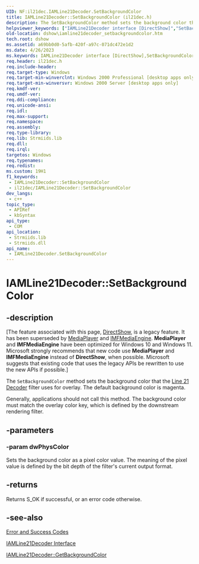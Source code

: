```yaml
---
UID: NF:il21dec.IAMLine21Decoder.SetBackgroundColor
title: IAMLine21Decoder::SetBackgroundColor (il21dec.h)
description: The SetBackgroundColor method sets the background color that the Line 21 Decoder filter uses for overlay. The default background color is magenta.
helpviewer_keywords: ["IAMLine21Decoder interface [DirectShow]","SetBackgroundColor method","IAMLine21Decoder.SetBackgroundColor","IAMLine21Decoder::SetBackgroundColor","IAMLine21DecoderSetBackgroundColor","SetBackgroundColor","SetBackgroundColor method [DirectShow]","SetBackgroundColor method [DirectShow]","IAMLine21Decoder interface","dshow.iamline21decoder_setbackgroundcolor","il21dec/IAMLine21Decoder::SetBackgroundColor"]
old-location: dshow\iamline21decoder_setbackgroundcolor.htm
tech.root: dshow
ms.assetid: a69bb0d0-5afb-420f-a97c-071dc472e1d2
ms.date: 4/26/2023
ms.keywords: IAMLine21Decoder interface [DirectShow],SetBackgroundColor method, IAMLine21Decoder.SetBackgroundColor, IAMLine21Decoder::SetBackgroundColor, IAMLine21DecoderSetBackgroundColor, SetBackgroundColor, SetBackgroundColor method [DirectShow], SetBackgroundColor method [DirectShow],IAMLine21Decoder interface, dshow.iamline21decoder_setbackgroundcolor, il21dec/IAMLine21Decoder::SetBackgroundColor
req.header: il21dec.h
req.include-header: 
req.target-type: Windows
req.target-min-winverclnt: Windows 2000 Professional [desktop apps only]
req.target-min-winversvr: Windows 2000 Server [desktop apps only]
req.kmdf-ver: 
req.umdf-ver: 
req.ddi-compliance: 
req.unicode-ansi: 
req.idl: 
req.max-support: 
req.namespace: 
req.assembly: 
req.type-library: 
req.lib: Strmiids.lib
req.dll: 
req.irql: 
targetos: Windows
req.typenames: 
req.redist: 
ms.custom: 19H1
f1_keywords:
 - IAMLine21Decoder::SetBackgroundColor
 - il21dec/IAMLine21Decoder::SetBackgroundColor
dev_langs:
 - c++
topic_type:
 - APIRef
 - kbSyntax
api_type:
 - COM
api_location:
 - Strmiids.lib
 - Strmiids.dll
api_name:
 - IAMLine21Decoder.SetBackgroundColor
---
```


# IAMLine21Decoder::SetBackgroundColor


## -description

\[The feature associated with this page, [DirectShow](/windows/win32/directshow/directshow), is a legacy feature. It has been superseded by [MediaPlayer](/uwp/api/Windows.Media.Playback.MediaPlayer) and [IMFMediaEngine](/windows/win32/api/mfmediaengine/nn-mfmediaengine-imfmediaengine). **MediaPlayer** and **IMFMediaEngine** have been optimized for Windows 10 and Windows 11. Microsoft strongly recommends that new code use **MediaPlayer** and **IMFMediaEngine** instead of **DirectShow**, when possible. Microsoft suggests that existing code that uses the legacy APIs be rewritten to use the new APIs if possible.\]

The <code>SetBackgroundColor</code> method sets the background color that the <a href="/windows/desktop/DirectShow/line-21-decoder-filter">Line 21 Decoder</a> filter uses for overlay. The default background color is magenta.



Generally, applications should not call this method. The background color must match the overlay color key, which is defined by the downstream rendering filter.

## -parameters

### -param dwPhysColor

Sets the background color as a pixel color value. The meaning of the pixel value is defined by the bit depth of the filter's current output format.

## -returns

Returns S_OK if successful, or an error code otherwise.

## -see-also

<a href="/windows/desktop/DirectShow/error-and-success-codes">Error and Success Codes</a>



<a href="/previous-versions/windows/desktop/api/il21dec/nn-il21dec-iamline21decoder">IAMLine21Decoder Interface</a>



<a href="/windows/desktop/api/il21dec/nf-il21dec-iamline21decoder-getbackgroundcolor">IAMLine21Decoder::GetBackgroundColor</a>